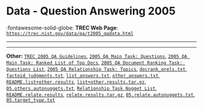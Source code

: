 # Data - Question Answering 2005 

:fontawesome-solid-globe: **TREC Web Page**: [`https://trec.nist.gov/data/qa/t2005_qadata.html`](https://trec.nist.gov/data/qa/t2005_qadata.html)

---



---

**Other:** [`TREC 2005 QA Guidelines`](https://trec.nist.gov/data/qa/2005_qadata/qa.05.guidelines.html), [`2005 QA Main Task: Questions`](https://trec.nist.gov/data/qa/2005_qadata/QA2005_testset.xml), [`2005 QA Main Task: Ranked List of Top Docs`](https://trec.nist.gov/data/qa/2005_qadata/05.ranked_list), [`2005 QA Document Ranking Task: Questions List`](https://trec.nist.gov/data/qa/2005_qadata/05.docrank.qid), [`2005 QA Relationship Task: Topics`](https://trec.nist.gov/data/qa/2005_qadata/05.relationship_topics), [`docrank_qrels.txt`](https://trec.nist.gov/data/qa/2005_qadata/05.qrels.docrank.txt), [`factoid_judgments.txt`](https://trec.nist.gov/data/qa/2005_qadata/05.factoid.qrels.txt), [`list_answers.txt`](https://trec.nist.gov/data/qa/2005_qadata/05.lists.clean.txt), [`other_answers.txt`](https://trec.nist.gov/data/qa/2005_qadata/05.nuggets.other.answers.txt), [`README.list+other.results`](https://trec.nist.gov/data/qa/2005_qadata/README.list+other.results), [`list+other.results.tar.gz`](https://trec.nist.gov/data/qa/2005_qadata/list+other.results.tar.gz), [`05.others.autonuggets.txt`](https://trec.nist.gov/data/qa/2005_qadata/05.others.autonuggets.txt), [`Relationship Task Nugget List`](https://trec.nist.gov/data/qa/2005_qadata/05.nuggets.list.txt), [`README.relate.results`](https://trec.nist.gov/data/qa/2005_qadata/README.relate.results), [`relate.results.tar.gz`](https://trec.nist.gov/data/qa/2005_qadata/relate.results.tar.gz), [`05.relate.autonuggets.txt`](https://trec.nist.gov/data/qa/2005_qadata/05.relate.autonuggets.txt), [`05.target_type.txt`](https://trec.nist.gov/data/qa/2005_qadata/05.target_type.txt)
